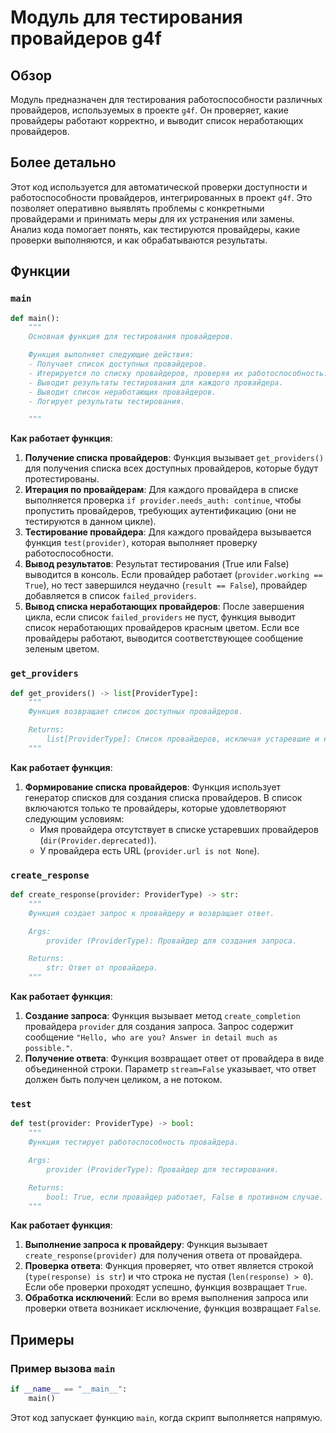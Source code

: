 # Модуль для тестирования провайдеров g4f

## Обзор

Модуль предназначен для тестирования работоспособности различных провайдеров, используемых в проекте `g4f`. Он проверяет, какие провайдеры работают корректно, и выводит список неработающих провайдеров.

## Более детально

Этот код используется для автоматической проверки доступности и работоспособности провайдеров, интегрированных в проект `g4f`. Это позволяет оперативно выявлять проблемы с конкретными провайдерами и принимать меры для их устранения или замены.
Анализ кода помогает понять, как тестируются провайдеры, какие проверки выполняются, и как обрабатываются результаты.

## Функции

### `main`

```python
def main():
    """
    Основная функция для тестирования провайдеров.

    Функция выполняет следующие действия:
    - Получает список доступных провайдеров.
    - Итерируется по списку провайдеров, проверяя их работоспособность.
    - Выводит результаты тестирования для каждого провайдера.
    - Выводит список неработающих провайдеров.
    - Логирует результаты тестирования.

    """
```

**Как работает функция**:

1.  **Получение списка провайдеров**: Функция вызывает `get_providers()` для получения списка всех доступных провайдеров, которые будут протестированы.
2.  **Итерация по провайдерам**: Для каждого провайдера в списке выполняется проверка `if provider.needs_auth: continue`, чтобы пропустить провайдеров, требующих аутентификацию (они не тестируются в данном цикле).
3.  **Тестирование провайдера**: Для каждого провайдера вызывается функция `test(provider)`, которая выполняет проверку работоспособности.
4.  **Вывод результатов**: Результат тестирования (True или False) выводится в консоль. Если провайдер работает (`provider.working == True`), но тест завершился неудачно (`result == False`), провайдер добавляется в список `failed_providers`.
5.  **Вывод списка неработающих провайдеров**: После завершения цикла, если список `failed_providers` не пуст, функция выводит список неработающих провайдеров красным цветом. Если все провайдеры работают, выводится соответствующее сообщение зеленым цветом.

### `get_providers`

```python
def get_providers() -> list[ProviderType]:
    """
    Функция возвращает список доступных провайдеров.

    Returns:
        list[ProviderType]: Список провайдеров, исключая устаревшие и не имеющие URL.
    """
```

**Как работает функция**:

1.  **Формирование списка провайдеров**: Функция использует генератор списков для создания списка провайдеров. В список включаются только те провайдеры, которые удовлетворяют следующим условиям:
    *   Имя провайдера отсутствует в списке устаревших провайдеров (`dir(Provider.deprecated)`).
    *   У провайдера есть URL (`provider.url is not None`).

### `create_response`

```python
def create_response(provider: ProviderType) -> str:
    """
    Функция создает запрос к провайдеру и возвращает ответ.

    Args:
        provider (ProviderType): Провайдер для создания запроса.

    Returns:
        str: Ответ от провайдера.
    """
```

**Как работает функция**:

1.  **Создание запроса**: Функция вызывает метод `create_completion` провайдера `provider` для создания запроса. Запрос содержит сообщение `"Hello, who are you? Answer in detail much as possible."`.
2.  **Получение ответа**: Функция возвращает ответ от провайдера в виде объединенной строки. Параметр `stream=False` указывает, что ответ должен быть получен целиком, а не потоком.

### `test`

```python
def test(provider: ProviderType) -> bool:
    """
    Функция тестирует работоспособность провайдера.

    Args:
        provider (ProviderType): Провайдер для тестирования.

    Returns:
        bool: True, если провайдер работает, False в противном случае.
    """
```

**Как работает функция**:

1.  **Выполнение запроса к провайдеру**: Функция вызывает `create_response(provider)` для получения ответа от провайдера.
2.  **Проверка ответа**: Функция проверяет, что ответ является строкой (`type(response) is str`) и что строка не пустая (`len(response) > 0`). Если обе проверки проходят успешно, функция возвращает `True`.
3.  **Обработка исключений**: Если во время выполнения запроса или проверки ответа возникает исключение, функция возвращает `False`.

## Примеры

### Пример вызова `main`

```python
if __name__ == "__main__":
    main()
```

Этот код запускает функцию `main`, когда скрипт выполняется напрямую.

```